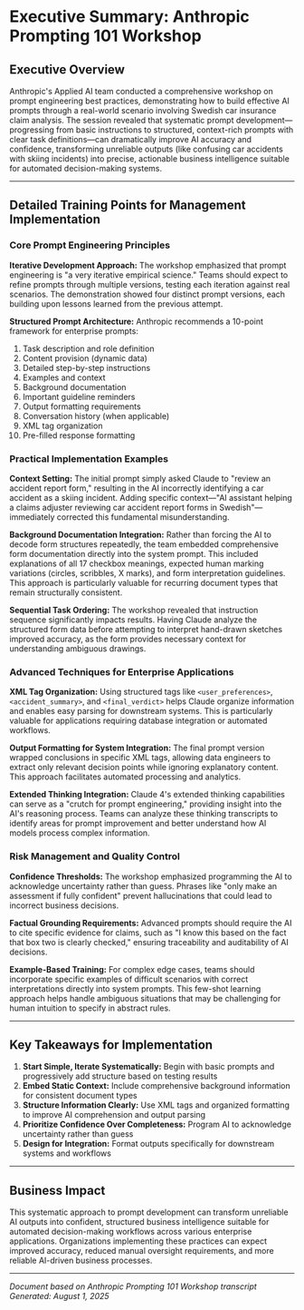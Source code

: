 # Executive Summary: Anthropic Prompting 101 Workshop

## Executive Overview

Anthropic's Applied AI team conducted a comprehensive workshop on prompt engineering best practices, demonstrating how to build effective AI prompts through a real-world scenario involving Swedish car insurance claim analysis. The session revealed that systematic prompt development—progressing from basic instructions to structured, context-rich prompts with clear task definitions—can dramatically improve AI accuracy and confidence, transforming unreliable outputs (like confusing car accidents with skiing incidents) into precise, actionable business intelligence suitable for automated decision-making systems.

---

## Detailed Training Points for Management Implementation

### Core Prompt Engineering Principles

**Iterative Development Approach:** The workshop emphasized that prompt engineering is "a very iterative empirical science." Teams should expect to refine prompts through multiple versions, testing each iteration against real scenarios. The demonstration showed four distinct prompt versions, each building upon lessons learned from the previous attempt.

**Structured Prompt Architecture:** Anthropic recommends a 10-point framework for enterprise prompts:
1. Task description and role definition
2. Content provision (dynamic data)
3. Detailed step-by-step instructions
4. Examples and context
5. Background documentation
6. Important guideline reminders
7. Output formatting requirements
8. Conversation history (when applicable)
9. XML tag organization
10. Pre-filled response formatting

### Practical Implementation Examples

**Context Setting:** The initial prompt simply asked Claude to "review an accident report form," resulting in the AI incorrectly identifying a car accident as a skiing incident. Adding specific context—"AI assistant helping a claims adjuster reviewing car accident report forms in Swedish"—immediately corrected this fundamental misunderstanding.

**Background Documentation Integration:** Rather than forcing the AI to decode form structures repeatedly, the team embedded comprehensive form documentation directly into the system prompt. This included explanations of all 17 checkbox meanings, expected human marking variations (circles, scribbles, X marks), and form interpretation guidelines. This approach is particularly valuable for recurring document types that remain structurally consistent.

**Sequential Task Ordering:** The workshop revealed that instruction sequence significantly impacts results. Having Claude analyze the structured form data before attempting to interpret hand-drawn sketches improved accuracy, as the form provides necessary context for understanding ambiguous drawings.

### Advanced Techniques for Enterprise Applications

**XML Tag Organization:** Using structured tags like `<user_preferences>`, `<accident_summary>`, and `<final_verdict>` helps Claude organize information and enables easy parsing for downstream systems. This is particularly valuable for applications requiring database integration or automated workflows.

**Output Formatting for System Integration:** The final prompt version wrapped conclusions in specific XML tags, allowing data engineers to extract only relevant decision points while ignoring explanatory content. This approach facilitates automated processing and analytics.

**Extended Thinking Integration:** Claude 4's extended thinking capabilities can serve as a "crutch for prompt engineering," providing insight into the AI's reasoning process. Teams can analyze these thinking transcripts to identify areas for prompt improvement and better understand how AI models process complex information.

### Risk Management and Quality Control

**Confidence Thresholds:** The workshop emphasized programming the AI to acknowledge uncertainty rather than guess. Phrases like "only make an assessment if fully confident" prevent hallucinations that could lead to incorrect business decisions.

**Factual Grounding Requirements:** Advanced prompts should require the AI to cite specific evidence for claims, such as "I know this based on the fact that box two is clearly checked," ensuring traceability and auditability of AI decisions.

**Example-Based Training:** For complex edge cases, teams should incorporate specific examples of difficult scenarios with correct interpretations directly into system prompts. This few-shot learning approach helps handle ambiguous situations that may be challenging for human intuition to specify in abstract rules.

---

## Key Takeaways for Implementation

1. **Start Simple, Iterate Systematically:** Begin with basic prompts and progressively add structure based on testing results
2. **Embed Static Context:** Include comprehensive background information for consistent document types
3. **Structure Information Clearly:** Use XML tags and organized formatting to improve AI comprehension and output parsing
4. **Prioritize Confidence Over Completeness:** Program AI to acknowledge uncertainty rather than guess
5. **Design for Integration:** Format outputs specifically for downstream systems and workflows

---

## Business Impact

This systematic approach to prompt development can transform unreliable AI outputs into confident, structured business intelligence suitable for automated decision-making workflows across various enterprise applications. Organizations implementing these practices can expect improved accuracy, reduced manual oversight requirements, and more reliable AI-driven business processes.

---

*Document based on Anthropic Prompting 101 Workshop transcript*  
*Generated: August 1, 2025*
